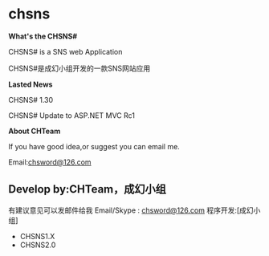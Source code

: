 # chsns
**What's the CHSNS#**


CHSNS# is a SNS web Application

CHSNS#是成幻小组开发的一款SNS网站应用

**Lasted News**

CHSNS# 1.30

CHSNS# Update to ASP.NET MVC Rc1

**About CHTeam**

If you have good idea,or suggest you can email me.

Email:chsword@126.com

Develop by:CHTeam，成幻小组
-----------------------------------------------------------------------
有建议意见可以发邮件给我
Email/Skype : chsword@126.com
程序开发:[成幻小组]
 
* CHSNS1.X
* CHSNS2.0
